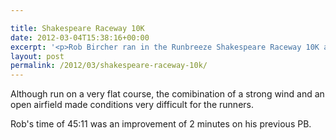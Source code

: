 ```yaml
---

title: Shakespeare Raceway 10K
date: 2012-03-04T15:38:16+00:00
excerpt: '<p>Rob Bircher ran in the Runbreeze Shakespeare Raceway 10K at Stratford Raceways, Long Marston..</p>'
layout: post
permalink: /2012/03/shakespeare-raceway-10k/
---
```

Although run on a very flat course, the comibination of a strong wind and an open airfield made conditions very difficult for the runners.

Rob's time of 45:11 was an improvement of 2 minutes on his previous PB.
